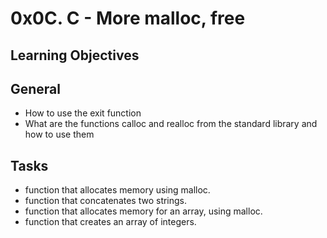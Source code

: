 # 0x0C. C - More malloc, free


## Learning Objectives


## General

- How to use the exit function
- What are the functions calloc and realloc from the standard library and how to use them

## Tasks

- function that allocates memory using malloc.
- function that concatenates two strings.
- function that allocates memory for an array, using malloc.
- function that creates an array of integers.
